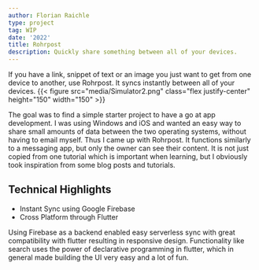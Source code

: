 ```yaml
---
author: Florian Raichle
type: project
tag: WIP
date: '2022'
title: Rohrpost
description: Quickly share something between all of your devices. 
---
```


If you have a link, snippet of text or an image you just want to get from one device to another, use Rohrpost.
It syncs instantly between all of your devices. 
{{< figure src="media/Simulator2.png" class="flex justify-center" height="150" width="150" >}}

The goal was to find a simple starter project to have a go at app development.
I was using Windows and iOS and wanted an easy way to share small amounts of data between the two operating systems, without having to email myself.
Thus I came up with Rohrpost.
It functions similarly to a messaging app, but only the owner can see their content.
It is not just copied from one tutorial which is important when learning, but I obviously took inspiration from some blog posts and tutorials.

## Technical Highlights
- Instant Sync using Google Firebase
- Cross Platform through Flutter

Using Firebase as a backend enabled easy serverless sync with great compatibility with flutter resulting in responsive design.
Functionality like search uses the power of declarative programming in flutter, which in general made building the UI very easy and a lot of fun.
